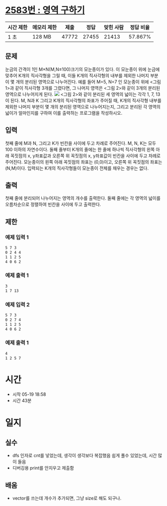 [2583번 : 영역 구하기](https://www.acmicpc.net/problem/2583)
======================================================

| 시간 제한 | 메모리 제한 | 제출 | 정답 | 맞힌 사람 | 정답 비율 |
| --- | --- | --- | --- | --- | --- |
| 1 초 | 128 MB | 47772 | 27455 | 21413 | 57.867% |


문제
--
눈금의 간격이 1인 M×N(M,N≤100)크기의 모눈종이가 있다. 이 모눈종이 위에 눈금에 맞추어 K개의 직사각형을 그릴 때, 이들 K개의 직사각형의 내부를 제외한 나머지 부분이 몇 개의 분리된 영역으로 나누어진다.
예를 들어 M=5, N=7 인 모눈종이 위에 <그림 1>과 같이 직사각형 3개를 그렸다면, 그 나머지 영역은 <그림 2>와 같이 3개의 분리된 영역으로 나누어지게 된다.
![](/upload/images/zzJD2aQyF5Rm4IlOt.png)
<그림 2>와 같이 분리된 세 영역의 넓이는 각각 1, 7, 13이 된다.
M, N과 K 그리고 K개의 직사각형의 좌표가 주어질 때, K개의 직사각형 내부를 제외한 나머지 부분이 몇 개의 분리된 영역으로 나누어지는지, 그리고 분리된 각 영역의 넓이가 얼마인지를 구하여 이를 출력하는 프로그램을 작성하시오.


입력
--
첫째 줄에 M과 N, 그리고 K가 빈칸을 사이에 두고 차례로 주어진다. M, N, K는 모두 100 이하의 자연수이다. 둘째 줄부터 K개의 줄에는 한 줄에 하나씩 직사각형의 왼쪽 아래 꼭짓점의 x, y좌표값과 오른쪽 위 꼭짓점의 x, y좌표값이 빈칸을 사이에 두고 차례로 주어진다. 모눈종이의 왼쪽 아래 꼭짓점의 좌표는 (0,0)이고, 오른쪽 위 꼭짓점의 좌표는(N,M)이다. 입력되는 K개의 직사각형들이 모눈종이 전체를 채우는 경우는 없다.


출력
--
첫째 줄에 분리되어 나누어지는 영역의 개수를 출력한다. 둘째 줄에는 각 영역의 넓이를 오름차순으로 정렬하여 빈칸을 사이에 두고 출력한다.


제한
--


### 예제 입력 1
```css
5 7 3
0 2 4 4
1 1 2 5
4 0 6 2
```


### 예제 출력 1
```css
3
1 7 13
```

### 예제 입력 2
```css
5 7 3
0 2 7 4
1 1 2 5
4 0 6 2
```


### 예제 출력 1
```css
4
1 2 5 7
```

# 시간
- 시작 05-19 18:58
- 시간 43분


# 일지
## 실수
- dfs 인자로 cnt를 넣었는데, 생각이 생각보다 복잡했음 쉽게 풀수 있었는데, 시간 많이 들음
- 디버깅용 print를 안지우고 제출함

## 배움
- vector를 쓰는데 개수가 추가되면, 그냥 size로 해도 되구나.